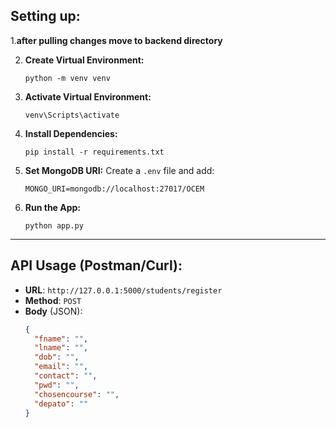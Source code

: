 ## Setting up:

1.**after pulling changes move to backend directory**

2. **Create Virtual Environment:**
   ```
   python -m venv venv
   ```

3. **Activate Virtual Environment:**
     ```
     venv\Scripts\activate
     ```
4. **Install Dependencies:**
   ```
   pip install -r requirements.txt
   ```

5. **Set MongoDB URI:**
   Create a `.env` file and add:
   ```
   MONGO_URI=mongodb://localhost:27017/OCEM
   ```

6. **Run the App:**
   ```
   python app.py
   ```

---

## API Usage (Postman/Curl):

- **URL**: `http://127.0.0.1:5000/students/register`
- **Method**: `POST`
- **Body** (JSON):
  ```json
  {
    "fname": "",
    "lname": "",
    "dob": "",
    "email": "",
    "contact": "",
    "pwd": "",
    "chosencourse": "",
    "depato": ""
  }
  ```



